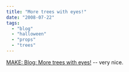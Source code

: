 ```yaml
---
title: "More trees with eyes!"
date: "2008-07-22"
tags: 
  - "blog"
  - "halloween"
  - "props"
  - "trees"
---
```


[MAKE: Blog: More trees with eyes!](http://blog.makezine.com/archive/2008/07/more_trees_with_eyes.html?CMP=OTC-0D6B48984890) -- very nice.
